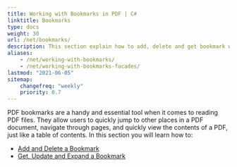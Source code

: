 ```yaml
---
title: Working with Bookmarks in PDF | C#
linktitle: Bookmarks
type: docs
weight: 30
url: /net/bookmarks/
description: This section explain how to add, delete and get bookmark with Aspose.PDF for .NET.
aliases:
    - /net/working-with-bookmarks/
    - /net/working-with-bookmarks-facades/
lastmod: "2021-06-05"
sitemap:
    changefreq: "weekly"
    priority: 0.7
---
```


PDF bookmarks are a handy and essential tool when it comes to reading PDF files. They allow users to quickly jump to other places in a PDF document, navigate through pages, and quickly view the contents of a PDF, just like a table of contents.
In this section you will learn how to:

- [Add and Delete a Bookmark](/pdf/net/add-and-delete-bookmark/)
- [Get, Update and Expand a Bookmark](/pdf/net/get-update-and-expand-bookmark/)
